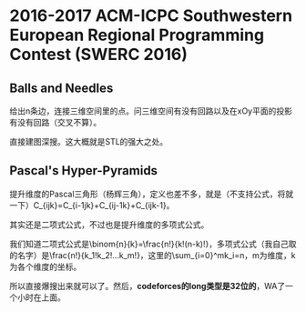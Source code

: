 # 2016-2017 ACM-ICPC Southwestern European Regional Programming Contest (SWERC 2016)

## Balls and Needles

给出n条边，连接三维空间里的点。问三维空间有没有回路以及在xOy平面的投影有没有回路（交叉不算）。

直接建图深搜。这大概就是STL的强大之处。

## Pascal's Hyper-Pyramids

提升维度的Pascal三角形（杨辉三角），定义也差不多，就是（不支持公式，将就一下）C\_{ijk}=C\_{i-1jk}+C\_{ij-1k}+C\_{ijk-1}。

其实还是二项式公式，不过也是提升维度的多项式公式。

我们知道二项式公式是\binom{n}{k}=\frac{n!}{k!(n-k)!}，多项式公式（我自己取的名字）是\frac{n!}{k\_1!k\_2!...k\_m!}，这里的\sum\_{i=0}^mk\_i=n，m为维度，k为各个维度的坐标。

所以直接爆搜出来就可以了。然后，**codeforces的long类型是32位的**，WA了一个小时在上面。
